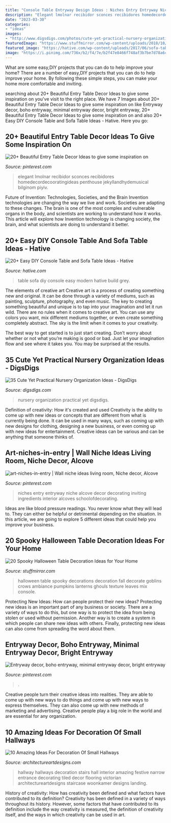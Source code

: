```yaml
---
title: "Console Table Entryway Design Ideas : Niches Entry Entryway Niche Alcove Decor Decorating Inviting Ingredients Interior Alcoves Schoolofdecorating"
description: "Elegant lmolnar recibidor sconces recibidores homedecordecooratingideas penthouse jekyllandhydemusical bilginom piyiv"
date: "2023-03-30"
categories:
- "ideas"
images:
- "http://www.digsdigs.com/photos/cute-yet-practical-nursery-organization-ideas-7.jpg"
featuredImage: "https://www.stuffmirror.com/wp-content/uploads/2018/10/Spooky-Halloween-Table-Decorations4.jpg"
featured_image: "https://hative.com/wp-content/uploads/2017/06/sofa-table-diy/30-sofa-table-diy-ideas-tutorials.jpg"
image: "https://i.pinimg.com/736x/b2/f4/7e/b2f47e8466f748af3b7be7d78a6c34cc.jpg"
---
```



What are some easy,DIY projects that you can do to help improve your home?
There are a number of easy,DIY projects that you can do to help improve your home. By following these simple steps, you can make your home more comfortable and inviting.

	

		
searching about 20+ Beautiful Entry Table Decor Ideas to give some inspiration on you've visit to the right place. We have 7 Images about 20+ Beautiful Entry Table Decor Ideas to give some inspiration on like Entryway decor, boho entryway, minimal entryway decor, bright entryway, 20+ Beautiful Entry Table Decor Ideas to give some inspiration on and also 20+ Easy DIY Console Table and Sofa Table Ideas - Hative. Here you go:
		
    
## 20+ Beautiful Entry Table Decor Ideas To Give Some Inspiration On

<img loading=lazy src="https://i.pinimg.com/736x/b2/f4/7e/b2f47e8466f748af3b7be7d78a6c34cc.jpg" onerror="this.onerror=null;this.src='https://tse2.mm.bing.net/th?id=OIP.BFdSkSCZYg7EEKvoJz6qPQHaKX&amp;pid=15.1';" alt="20+ Beautiful Entry Table Decor Ideas to give some inspiration on">

_Source: pinterest.com_

>elegant lmolnar recibidor sconces recibidores homedecordecooratingideas penthouse jekyllandhydemusical bilginom piyiv. 

	

Future of Invention: Technologies, Societies, and the Brain
Invention technologies are changing the way we live and work. Societies are adapting to these changes. The brain is one of the most complex and vulnerable organs in the body, and scientists are working to understand how it works. This article will explore how Invention technology is changing society, the brain, and what scientists are doing to understand it better.

    
## 20+ Easy DIY Console Table And Sofa Table Ideas - Hative

<img loading=lazy src="https://hative.com/wp-content/uploads/2017/06/sofa-table-diy/30-sofa-table-diy-ideas-tutorials.jpg" onerror="this.onerror=null;this.src='https://tse1.mm.bing.net/th?id=OIP.Ian273dNIf5CCIDxH153QgHaQE&amp;pid=15.1';" alt="20+ Easy DIY Console Table and Sofa Table Ideas - Hative">

_Source: hative.com_

>table sofa diy console easy modern hative build grey. 

	

The elements of creative art
Creative art is a process of creating something new and original. It can be done through a variety of mediums, such as painting, sculpture, photography, and even music. The key to creating something beautiful and unique is to tap into your imagination and let it run wild.
There are no rules when it comes to creative art. You can use any colors you want, mix different mediums together, or even create something completely abstract. The sky is the limit when it comes to your creativity.

The best way to get started is to just start creating. Don’t worry about whether or not what you’re making is good or bad. Just let your imagination flow and see where it takes you. You may be surprised at the results.

    
## 35 Cute Yet Practical Nursery Organization Ideas - DigsDigs

<img loading=lazy src="http://www.digsdigs.com/photos/cute-yet-practical-nursery-organization-ideas-7.jpg" onerror="this.onerror=null;this.src='https://tse3.mm.bing.net/th?id=OIP.irrKFQ5GrjkObdWJtiroSAHaLH&amp;pid=15.1';" alt="35 Cute Yet Practical Nursery Organization Ideas - DigsDigs">

_Source: digsdigs.com_

>nursery organization practical yet digsdigs. 

	

Definition of creativity: How it's created and used
Creativity is the ability to come up with new ideas or concepts that are different from what is currently being done. It can be used in many ways, such as coming up with new designs for clothing, designing a new business, or even coming up with new ideas for entertainment. Creative ideas can be various and can be anything that someone thinks of.

    
## Art-niches-in-entry | Wall Niche Ideas Living Room, Niche Decor, Alcove

<img loading=lazy src="https://i.pinimg.com/736x/68/85/3b/68853bdf983fd7f8f7ae1b43b5bc5ce6.jpg" onerror="this.onerror=null;this.src='https://tse1.mm.bing.net/th?id=OIP.UypCqwQu6RkAhvQIvL7RPwHaLJ&amp;pid=15.1';" alt="art-niches-in-entry | Wall niche ideas living room, Niche decor, Alcove">

_Source: pinterest.com_

>niches entry entryway niche alcove decor decorating inviting ingredients interior alcoves schoolofdecorating. 

	

Ideas are like blood pressure readings. You never know what they will lead to. They can either be helpful or detrimental depending on the situation. In this article, we are going to explore 5 different ideas that could help you improve your business.

    
## 20 Spooky Halloween Table Decoration Ideas For Your Home

<img loading=lazy src="https://www.stuffmirror.com/wp-content/uploads/2018/10/Spooky-Halloween-Table-Decorations4.jpg" onerror="this.onerror=null;this.src='https://tse1.mm.bing.net/th?id=OIP.3vfQPOfzYDmrnQFtTJfXDQHaJ0&amp;pid=15.1';" alt="20 Spooky Halloween Table Decoration Ideas for Your Home">

_Source: stuffmirror.com_

>halloween table spooky decorations decoration fall decorate goblins crows ambiance pumpkins lanterns ghouls texture leaves mix console. 

	

Protecting New Ideas: How can people protect their new ideas?
Protecting new ideas is an important part of any business or society. There are a variety of ways to do this, but one way is to protect the idea from being stolen or used without permission. Another way is to create a system in which people can share new ideas with others. Finally, protecting new ideas can also come from spreading the word about them.

    
## Entryway Decor, Boho Entryway, Minimal Entryway Decor, Bright Entryway

<img loading=lazy src="https://i.pinimg.com/736x/65/8f/1f/658f1fa2858e072ff582a2d3e9d9c5fb.jpg" onerror="this.onerror=null;this.src='https://tse2.mm.bing.net/th?id=OIP.VpAMyn-TMhgOvOUqWULnHwHaLH&amp;pid=15.1';" alt="Entryway decor, boho entryway, minimal entryway decor, bright entryway">

_Source: pinterest.com_

>. 

	

Creative people turn their creative ideas into realities. They are able to come up with new ways to do things and come up with new ways to express themselves. They can also come up with new methods of marketing and advertising. Creative people play a big role in the world and are essential for any organization.

    
## 10 Amazing Ideas For Decoration Of Small Hallways

<img loading=lazy src="https://www.architectureartdesigns.com/wp-content/uploads/2013/04/ArchitectureArtDesigns-412.jpg" onerror="this.onerror=null;this.src='https://tse1.mm.bing.net/th?id=OIP.T8IK2B8--Q2RWUD3d832AQHaHa&amp;pid=15.1';" alt="10 Amazing Ideas For Decoration Of Small Hallways">

_Source: architectureartdesigns.com_

>hallway hallways decoration stairs hall interior amazing festive narrow entrance decorating tiled decor flooring victorian architectureartdesigns staircase woonkamer designs landing. 

	

History of creativity: How has creativity been defined and what factors have contributed to its definition?
Creativity has been defined in a variety of ways throughout its history. However, some factors that have contributed to its definition include the way creativity is measured, the definition of creativity itself, and the ways in which creativity can be used in art.

